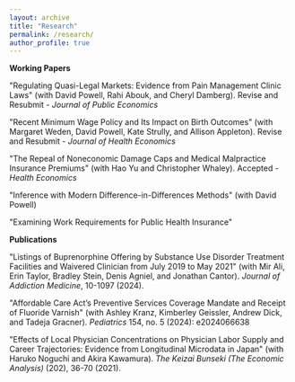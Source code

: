 ```yaml
---
layout: archive
title: "Research"
permalink: /research/
author_profile: true
---
```


**Working Papers**

"Regulating Quasi-Legal Markets: Evidence from Pain Management Clinic Laws" (with David Powell, Rahi Abouk, and Cheryl Damberg). Revise and Resubmit - _Journal of Public Economics_
 
"Recent Minimum Wage Policy and Its Impact on Birth Outcomes" (with Margaret Weden, David Powell, Kate Strully, and Allison Appleton). Revise and Resubmit - _Journal of Health Economics_

"The Repeal of Noneconomic Damage Caps and Medical Malpractice Insurance Premiums" (with Hao Yu and Christopher Whaley). Accepted - _Health Economics_

"Inference with Modern Difference-in-Differences Methods" (with David Powell) 

"Examining Work Requirements for Public Health Insurance" 

**Publications**

"Listings of Buprenorphine Offering by Substance Use Disorder Treatment Facilities and Waivered Clinician from July 2019 to May 2021" (with Mir Ali, Erin Taylor, Bradley Stein, Denis Agniel, and Jonathan Cantor). _Journal of Addiction Medicine_, 10-1097 (2024). 

"Affordable Care Act’s Preventive Services Coverage Mandate and Receipt of Fluoride Varnish" (with Ashley Kranz, Kimberley Geissler, Andrew Dick, and Tadeja Gracner). _Pediatrics_ 154, no. 5 (2024): e2024066638  

"Effects of Local Physician Concentrations on Physician Labor Supply and Career Trajectories: Evidence from Longitudinal Microdata in Japan" (with Haruko Noguchi and Akira Kawamura). _The Keizai Bunseki (The Economic Analysis)_ (202), 36-70 (2021).
